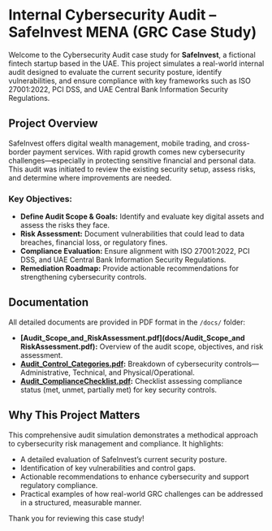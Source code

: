 # Internal Cybersecurity Audit – SafeInvest MENA (GRC Case Study)

Welcome to the Cybersecurity Audit case study for **SafeInvest**, a fictional fintech startup based in the UAE. This project simulates a real-world internal audit designed to evaluate the current security posture, identify vulnerabilities, and ensure compliance with key frameworks such as ISO 27001:2022, PCI DSS, and UAE Central Bank Information Security Regulations.

## Project Overview

SafeInvest offers digital wealth management, mobile trading, and cross-border payment services. With rapid growth comes new cybersecurity challenges—especially in protecting sensitive financial and personal data. This audit was initiated to review the existing security setup, assess risks, and determine where improvements are needed.

### Key Objectives:
- **Define Audit Scope & Goals:** Identify and evaluate key digital assets and assess the risks they face.
- **Risk Assessment:** Document vulnerabilities that could lead to data breaches, financial loss, or regulatory fines.
- **Compliance Evaluation:** Ensure alignment with ISO 27001:2022, PCI DSS, and UAE Central Bank Information Security Regulations.
- **Remediation Roadmap:** Provide actionable recommendations for strengthening cybersecurity controls.

## Documentation

All detailed documents are provided in PDF format in the `/docs/` folder:
- **[Audit_Scope_and_RiskAssessment.pdf](docs/Audit_Scope_and RiskAssessment.pdf):** Overview of the audit scope, objectives, and risk assessment.
- **[Audit_Control_Categories.pdf](docs/Audit_Control_Categories.pdf):** Breakdown of cybersecurity controls—Administrative, Technical, and Physical/Operational.
- **[Audit_ComplianceChecklist.pdf](docs/Audit_ComplianceChecklist.pdf):** Checklist assessing compliance status (met, unmet, partially met) for key security controls.


## Why This Project Matters

This comprehensive audit simulation demonstrates a methodical approach to cybersecurity risk management and compliance. It highlights:
- A detailed evaluation of SafeInvest’s current security posture.
- Identification of key vulnerabilities and control gaps.
- Actionable recommendations to enhance cybersecurity and support regulatory compliance.
- Practical examples of how real-world GRC challenges can be addressed in a structured, measurable manner.


Thank you for reviewing this case study!

